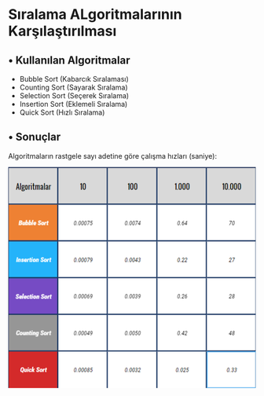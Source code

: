 # Sıralama ALgoritmalarının Karşılaştırılması

## • Kullanılan Algoritmalar
* Bubble Sort (Kabarcık Sıralaması)
* Counting Sort (Sayarak Sıralama)
* Selection Sort (Seçerek Sıralama)
* Insertion Sort (Eklemeli Sıralama)
* Quick Sort (Hızlı Sıralama)


## • Sonuçlar
Algoritmaların rastgele sayı adetine göre çalışma hızları (saniye):
<p align="center">
  <img src="https://github.com/metncelik/siralama-algoritmalari-karsilastirma/blob/main/Screenshots/tablo.bmp">
</p>

